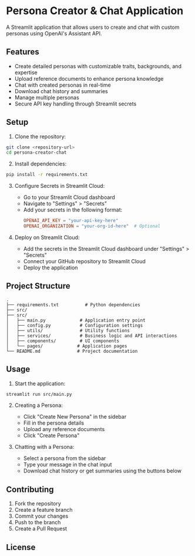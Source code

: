 # Persona Creator & Chat Application

A Streamlit application that allows users to create and chat with custom personas using OpenAI's Assistant API.

## Features

- Create detailed personas with customizable traits, backgrounds, and expertise
- Upload reference documents to enhance persona knowledge
- Chat with created personas in real-time
- Download chat history and summaries
- Manage multiple personas
- Secure API key handling through Streamlit secrets

## Setup

1. Clone the repository:
```bash
git clone <repository-url>
cd persona-creator-chat
```

2. Install dependencies:
```bash
pip install -r requirements.txt
```

3. Configure Secrets in Streamlit Cloud:
   - Go to your Streamlit Cloud dashboard
   - Navigate to "Settings" > "Secrets"
   - Add your secrets in the following format:
     ```toml
     OPENAI_API_KEY = "your-api-key-here"
     OPENAI_ORGANIZATION = "your-org-id-here"  # Optional
     ```

4. Deploy on Streamlit Cloud:
   - Add the secrets in the Streamlit Cloud dashboard under "Settings" > "Secrets"
   - Connect your GitHub repository to Streamlit Cloud
   - Deploy the application

## Project Structure

```
.
├── requirements.txt          # Python dependencies
├── src/
├── src/
│   ├── main.py             # Application entry point
│   ├── config.py           # Configuration settings
│   ├── utils/              # Utility functions
│   ├── services/           # Business logic and API interactions
│   ├── components/         # UI components
│   └── pages/             # Application pages
└── README.md              # Project documentation
```

## Usage

1. Start the application:
```bash
streamlit run src/main.py
```

2. Creating a Persona:
   - Click "Create New Persona" in the sidebar
   - Fill in the persona details
   - Upload any reference documents
   - Click "Create Persona"

3. Chatting with a Persona:
   - Select a persona from the sidebar
   - Type your message in the chat input
   - Download chat history or get summaries using the buttons below

## Contributing

1. Fork the repository
2. Create a feature branch
3. Commit your changes
4. Push to the branch
5. Create a Pull Request

## License


